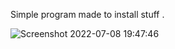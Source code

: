 Simple program made to install stuff . 

![Screenshot 2022-07-08 19:47:46](https://user-images.githubusercontent.com/96727508/178035677-9dd508b1-ef9c-463e-a179-39ce5c9827d6.png)
